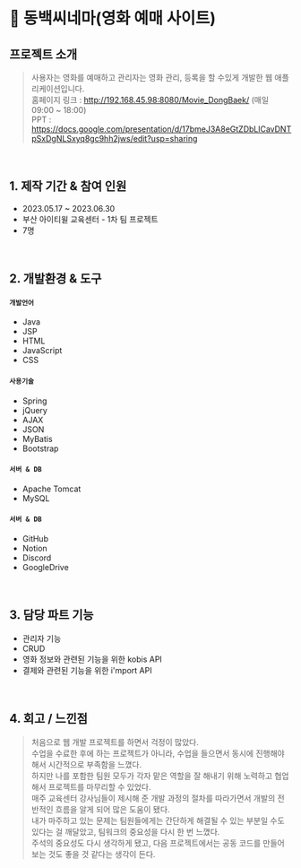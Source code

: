 # :pushpin: 동백씨네마(영화 예매 사이트)

## 프로젝트 소개
>사용자는 영화를 예매하고 관리자는 영화 관리, 등록을 할 수있게 개발한 웹 애플리케이션입니다.
><br>
>홈페이지 링크 : http://192.168.45.98:8080/Movie_DongBaek/ (매일 09:00 ~ 18:00)  
>PPT : https://docs.google.com/presentation/d/17bmeJ3A8eGtZDbLlCavDNTpSxDgNLSxyq8gc9hh2jws/edit?usp=sharing  

</br>

## 1. 제작 기간 & 참여 인원
- 2023.05.17 ~ 2023.06.30
- 부산 아이티윌 교육센터 - 1차 팀 프로젝트
- 7명

</br>

## 2. 개발환경 & 도구
#### `개발언어`
  - Java
  - JSP
  - HTML
  - JavaScript
  - CSS
    
#### `사용기술`
  - Spring
  - jQuery
  - AJAX
  - JSON
  - MyBatis
  - Bootstrap
    
#### `서버 & DB`
  - Apache Tomcat
  - MySQL
    
#### `서버 & DB`
  - GitHub
  - Notion
  - Discord
  - GoogleDrive

</br>

## 3. 담당 파트 기능
  - 관리자 기능
  - CRUD
  - 영화 정보와 관련된 기능을 위한 kobis API
  - 결제와 관련된 기능을 위한 i'mport API  

</br>

## 4. 회고 / 느낀점
>처음으로 웹 개발 프로젝트를 하면서 걱정이 많았다.<br>
>수업을 수료한 후에 하는 프로젝트가 아니라, 수업을 들으면서 동시에 진행해야 해서 시간적으로 부족함을 느꼈다.<br>
>하지만 나를 포함한 팀원 모두가 각자 맡은 역할을 잘 해내기 위해 노력하고 협업해서 프로젝트를 마무리할 수 있었다.<br>
>매주 교육센터 강사님들이 제시해 준 개발 과정의 절차를 따라가면서 개발의 전반적인 흐름을 알게 되어 많은 도움이 됐다.<br>
>내가 마주하고 있는 문제는 팀원들에게는 간단하게 해결될 수 있는 부분일 수도 있다는 걸 깨달았고, 팀워크의 중요성을 다시 한 번 느꼈다.<br>
>주석의 중요성도 다시 생각하게 됐고, 다음 프로젝트에서는 공동 코드를 만들어 보는 것도 좋을 것 같다는 생각이 든다.
